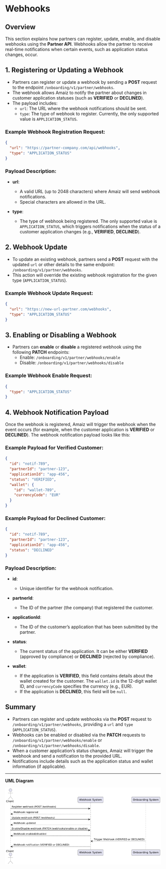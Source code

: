 # Webhooks

## Overview
This section explains how partners can register, update, enable, and disable webhooks using the **Partner API**. Webhooks allow the partner to receive real-time notifications when certain events, such as application status changes, occur.

## 1. Registering or Updating a Webhook

- Partners can register or update a webhook by sending a **POST** request to the endpoint `/onboarding/v1/partner/webhooks`.
- The webhook allows Amaiz to notify the partner about changes in customer application statuses (such as **VERIFIED** or **DECLINED**).
- The payload includes:
    - `url`: The URL where the webhook notifications should be sent.
    - `type`: The type of webhook to register. Currently, the only supported value is `APPLICATION_STATUS`.

### Example Webhook Registration Request:

```json
{
  "url": "https://partner-company.com/api/webhooks",
  "type": "APPLICATION_STATUS"
}
```

### Payload Description:

- **url**:
    - A valid URL (up to 2048 characters) where Amaiz will send webhook notifications.
    - Special characters are allowed in the URL.

- **type**:
    - The type of webhook being registered. The only supported value is `APPLICATION_STATUS`, which triggers notifications when the status of a customer application changes (e.g., **VERIFIED**, **DECLINED**).

## 2. Webhook Update

- To update an existing webhook, partners send a **POST** request with the updated `url` or other details to the same endpoint: `/onboarding/v1/partner/webhooks`.
- This action will override the existing webhook registration for the given type (`APPLICATION_STATUS`).

### Example Webhook Update Request:

```json
{
  "url": "https://new-url-partner.com/webhooks",
  "type": "APPLICATION_STATUS"
}
```

## 3. Enabling or Disabling a Webhook

- Partners can **enable** or **disable** a registered webhook using the following **PATCH** endpoints:
    - Enable: `/onboarding/v1/partner/webhooks/enable`
    - Disable: `/onboarding/v1/partner/webhooks/disable`

### Example Webhook Enable Request:

```json
{
  "type": "APPLICATION_STATUS"
}
```

## 4. Webhook Notification Payload

Once the webhook is registered, Amaiz will trigger the webhook when the event occurs (for example, when the customer application is **VERIFIED** or **DECLINED**). The webhook notification payload looks like this:

### Example Payload for Verified Customer:

```json
{
  "id": "notif-789",
  "partnerId": "partner-123",
  "applicationId": "app-456",
  "status": "VERIFIED",
  "wallet": {
    "id": "wallet-789",
    "currencyCode": "EUR"
  }
}
```

### Example Payload for Declined Customer:

```json
{
  "id": "notif-789",
  "partnerId": "partner-123",
  "applicationId": "app-456",
  "status": "DECLINED"
}
```

### Payload Description:

- **id**:
    - Unique identifier for the webhook notification.

- **partnerId**:
    - The ID of the partner (the company) that registered the customer.

- **applicationId**:
    - The ID of the customer’s application that has been submitted by the partner.

- **status**:
    - The current status of the application. It can be either **VERIFIED** (approved by compliance) or **DECLINED** (rejected by compliance).

- **wallet**:
    - If the application is **VERIFIED**, this field contains details about the wallet created for the customer. The `wallet.id` is the 12-digit wallet ID, and `currencyCode` specifies the currency (e.g., EUR).
    - If the application is **DECLINED**, this field will be `null`.

## Summary

- Partners can register and update webhooks via the **POST** request to `/onboarding/v1/partner/webhooks`, providing a `url` and `type` (`APPLICATION_STATUS`).
- Webhooks can be enabled or disabled via the **PATCH** requests to `/onboarding/v1/partner/webhooks/enable` or `/onboarding/v1/partner/webhooks/disable`.
- When a customer application’s status changes, Amaiz will trigger the webhook and send a notification to the provided URL.
- Notifications include details such as the application status and wallet information (if applicable).

---
**UML Diagram**

![img.png](../img/partner-webhook.png)